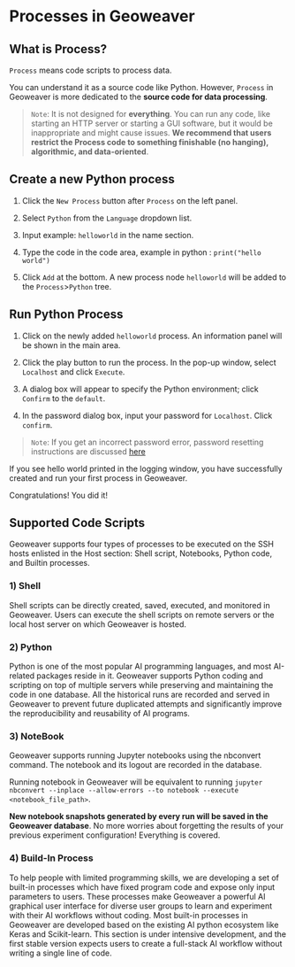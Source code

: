 
# Processes in Geoweaver

## What is Process?

`Process` means code scripts to process data. 

You can understand it as a source code like Python. However, `Process` in Geoweaver is more dedicated to the **source code for data processing**. 

> `Note`: It is not designed for **everything**. You can run any code, like starting an HTTP server or starting a GUI software, but it would be inappropriate and might cause issues. **We recommend that users restrict the Process code to something finishable (no hanging), algorithmic, and data-oriented**. 

## Create a new Python process

1. Click the `New Process` button after `Process` on the left panel.

2. Select `Python` from the `Language` dropdown list.

3. Input example: `helloworld` in the name section.

4. Type the code in the code area, example in python : `print("hello world")`

5. Click `Add` at the bottom. A new process node `helloworld` will be added to the `Process`>`Python` tree.


## Run Python Process

1. Click on the newly added `helloworld` process. An information panel will be shown in the main area.

2. Click the play button to run the process. In the pop-up window, select `Localhost` and click `Execute`. 

3. A dialog box will appear to specify the Python environment; click `Confirm` to the `default`. 

4. In the password dialog box, input your password for `Localhost`. Click `confirm`.

> `Note`: If you get an incorrect password error, password resetting instructions are discussed [here](install.md)

If you see hello world printed in the logging window, you have successfully created and run your first process in Geoweaver. 

Congratulations! You did it!

## Supported Code Scripts

Geoweaver supports four types of processes to be executed on the SSH hosts enlisted in the Host section: Shell script, Notebooks, Python code, and Builtin processes.

### 1) Shell

Shell scripts can be directly created, saved, executed, and monitored in Geoweaver. Users can execute the shell scripts on remote servers or the local host server on which Geoweaver is hosted.

### 2) Python

Python is one of the most popular AI programming languages, and most AI-related packages reside in it. Geoweaver supports Python coding and scripting on top of multiple servers while preserving and maintaining the code in one database. All the historical runs are recorded and served in Geoweaver to prevent future duplicated attempts and significantly improve the reproducibility and reusability of AI programs.

### 3) NoteBook

Geoweaver supports running Jupyter notebooks using the nbconvert command. The notebook and its logout are recorded in the database.

Running notebook in Geoweaver will be equivalent to running `jupyter nbconvert --inplace --allow-errors --to notebook --execute <notebook_file_path>`.

**New notebook snapshots generated by every run will be saved in the Geoweaver database**. No more worries about forgetting the results of your previous experiment configuration! Everything is covered.

### 4) Build-In Process

To help people with limited programming skills, we are developing a set of built-in processes which have fixed program code and expose only input parameters to users. These processes make Geoweaver a powerful AI graphical user interface for diverse user groups to learn and experiment with their AI workflows without coding. Most built-in processes in Geoweaver are developed based on the existing AI python ecosystem like Keras and Scikit-learn. This section is under intensive development, and the first stable version expects users to create a full-stack AI workflow without writing a single line of code.


